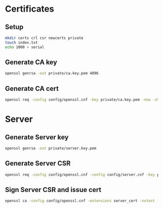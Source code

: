 # Certificates

## Setup

```bash
mkdir certs crl csr newcerts private
touch index.txt
echo 1000 > serial
```

## Generate CA key

```bash
openssl genrsa -out private/ca.key.pem 4096
```

## Generate CA cert

```bash
openssl req -config config/openssl.cnf -key private/ca.key.pem -new -x509 -days 1825 -extensions v3_ca -out certs/ca.crt.pem
```

# Server

## Generate Server key

```bash
openssl genrsa -out private/server.key.pem
```

## Generate Server CSR

```bash
openssl req -config config/openssl.cnf -config config/server.cnf -key private/server.key.pem -new -out csr/server.csr.pem
```

## Sign Server CSR and issue cert

```bash
openssl ca -config config/openssl.cnf -extensions server_cert -notext -in csr/server.csr.pem -out certs/server.crt.pem
```